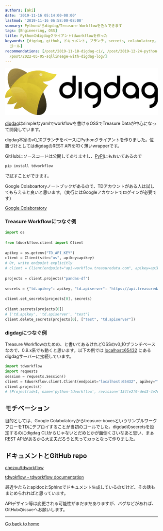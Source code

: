 ```yaml
---
authors: [aki]
date: '2019-11-16 05:14:00-08:00'
lastmod: '2019-11-16 06:58:00-08:00'
summary: Pythonからdigdag/Treasure Workflowを色々できます
tags: [Engineering, OSS]
title: Pythonのdigdagクライアントtdworkflowを作った
keywords: [digdag, github, ドキュメント, ブランチ, secrets, colabolatory, boxes, デザイン, ワークフロー,
  ゴール]
recommendations: [/post/2019-11-18-digdag-ci/, /post/2019-12-24-python-custom-scripting/,
  /post/2022-05-05-sqllineage-with-digdag-log/]
---
```


![](Untitled.png)

[digdag](https://www.digdag.io/)はsimpleなyamlでworkflowを書けるOSSでTreasure Dataが中心になって開発しています。

digdag本家のv0_10ブランチをベースにPythonクライアントを作りました。位置づけとしてはdigdagのREST APIを叩く薄いwrapperです。

GitHubにソースコードは公開してありますし、[PyPI](https://pypi.org/project/tdworkflow/)にもおいてあるので

```bash
pip install tdworkflow
```

で試すことができます。

Google Colaboartoryノートブックがあるので、TDアカウントがある人は試してもらえると良いと思います。（実行にはGoogleアカウントでログインが必要です）

[Google Colaboratory](https://colab.research.google.com/drive/1vOHXZ3PBsyUHYShb3x1cQ7WzgF7miZ48#scrollTo=2LQdWsBo84hZ)

### Treasure Workflowにつなぐ例

```python
import os

from tdworkflow.client import Client

apikey = os.getenv("TD_API_KEY")
client = Client(site="us", apikey=apikey)
# Or, write endpoint explicitly
# client = Client(endpoint="api-workflow.treasuredata.com", apikey=apikey)

projects = client.projects("pandas-df")

secrets = {"td.apikey": apikey, "td.apiserver": "https://api.treasuredata.com", "test": "secret-foo"}

client.set_secrets(projects[0], secrets)

client.secrets(projects[0])
# ['td.apikey', 'td.apiserver', "test"]
client.delete_secrets(projects[0], ["test", "td.apiserver"])
```

### digdagにつなぐ例

Treasure Workflowのための、と書いてあるけれどOSSのv0_10ブランチベースなので、0.9.x系でも動くと思います。以下の例では [localhost:65432](http://localhost:65432) にあるdigdagサーバーに接続しています。

```python
import tdworkflow
import requests
session = requests.Session()
client = tdworkflow.client.Client(endpoint="localhost:65432", apikey="", _session=session, scheme="http")
client.projects()
# [Project(id=1, name='python-tdworkflow', revision='134fe2f9-ded3-4e7c-af8e-8a82d55d688b', archiveType='db', archiveMd5='5Lc6F6m3DtmBN4DA5MzK8A==', createdAt='2019-11-01T13:03:26Z', deletedAt=None, updatedAt='2019-11-01T13:03:26Z')]
```

## モチベーション

目的としては、Google Colabolatoryからtreasure-boxesというサンプルワークフローをTDにデプロイすることが当初のゴールでした。digdadのsecretsを設定するのにdigdag CLIからじゃないとだめとかが面倒くさいなあと思い、まぁREST APIがあるから大丈夫だろうと思ってカッとなって作りました。

## ドキュメントとGitHub repo

[chezou/tdworkflow](https://github.com/chezou/tdworkflow)

[tdwokflow - tdworkflow documentation](https://tdworkflow.readthedocs.io/en/latest/)

最近やたらとapidocとSphinxでドキュメント生成しているのだけど、その話もまとめられればと思っています。

APIデザイン等は変更される可能性がまだまだありますが、バグなどがあれば、GitHubのissueへお願いします。

---

[Go back to home](https://memo.chezo.uno/)